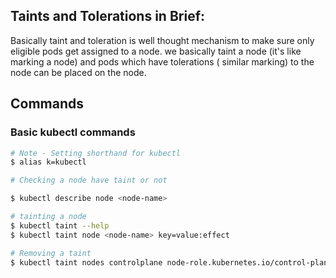 ## **Taints and Tolerations in Brief**: 
Basically taint and toleration is well thought mechanism to make sure only eligible pods get assigned to a node. we basically taint a node (it's like marking a node) and pods which have tolerations ( similar marking) to the node can be placed on the node.


## Commands
### Basic kubectl commands
```bash
# Note - Setting shorthand for kubectl
$ alias k=kubectl

# Checking a node have taint or not

$ kubectl describe node <node-name> 

# tainting a node 
$ kubectl taint --help
$ kubectl taint node <node-name> key=value:effect

# Removing a taint
$ kubectl taint nodes controlplane node-role.kubernetes.io/control-plane:NoSchedule-
```
